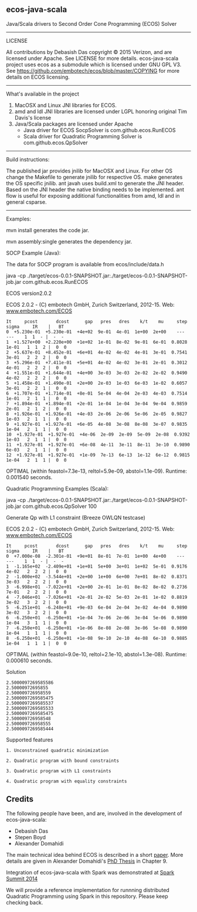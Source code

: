 ecos-java-scala
----

Java/Scala drivers to Second Order Cone Programming (ECOS) Solver

----
LICENSE

All contributions by Debasish Das copyright © 2015 Verizon, and are licensed under Apache. See 
LICENSE for more details. ecos-java-scala project uses ecos as a submodule which is licensed
under GNU GPL V3. See https://github.com/embotech/ecos/blob/master/COPYING for more details on
ECOS licensing.

----
What's available in the project

1. MacOSX and Linux JNI libraries for ECOS.
2. amd and ldl JNI libraries are licensed under LGPL honoring original Tim Davis's license
3. Java/Scala packages are licensed under Apache
   + Java driver for ECOS SocpSolver is com.github.ecos.RunECOS
   + Scala driver for Quadratic Programming Solver is com.github.ecos.QpSolver

----
Build instructions: 

The published jar provides jnilib for MacOSX and Linux. For other OS change the
Makefile to generate jnilib for respective OS. make generates the OS specific
jnilib. ant javah uses build.xml to generate the JNI header. Based on the JNI header 
the native binding needs to be implemented. ant flow is useful for exposing additional
functionalities from amd, ldl and in general csparse.

----
Examples:

mvn install generates the code jar.

mvn assembly:single generates the dependency jar.

SOCP Example (Java):

The data for SOCP program is available from ecos/include/data.h

java -cp ./target/ecos-0.0.1-SNAPSHOT.jar:./target/ecos-0.0.1-SNAPSHOT-job.jar com.github.ecos.RunECOS

ECOS version2.0.2

ECOS 2.0.2 - (C) embotech GmbH, Zurich Switzerland, 2012-15. Web: www.embotech.com/ECOS

    It     pcost       dcost      gap   pres   dres    k/t    mu     step   sigma     IR    |   BT
    0  +5.230e-01  +5.230e-01  +4e+02  9e-01  4e-01  1e+00  2e+00    ---    ---    1  1  - |  -  -
    1  +1.527e+00  +2.220e+00  +1e+02  1e-01  8e-02  9e-01  6e-01  0.8028  1e-01   1  1  2 |  0  0
    2  +5.637e-01  +8.452e-01  +6e+01  4e-02  4e-02  4e-01  3e-01  0.7541  3e-01   2  2  2 |  0  0
    3  +5.296e-01  +7.411e-01  +5e+01  4e-02  4e-02  3e-01  2e-01  0.3012  4e-01   2  2  2 |  0  0
    4  +1.551e-01  +1.644e-01  +4e+00  3e-03  3e-03  2e-02  2e-02  0.9490  4e-02   2  2  2 |  0  0
    5  +1.458e-01  +1.490e-01  +2e+00  2e-03  1e-03  6e-03  1e-02  0.6057  3e-01   2  2  1 |  0  0
    6  +1.707e-01  +1.714e-01  +8e-01  5e-04  4e-04  2e-03  4e-03  0.7514  1e-01   2  1  1 |  0  0
    7  +1.894e-01  +1.894e-01  +2e-01  1e-04  1e-04  3e-04  9e-04  0.9859  2e-01   2  1  2 |  0  0
    8  +1.926e-01  +1.926e-01  +4e-03  2e-06  2e-06  5e-06  2e-05  0.9827  1e-03   2  1  1 |  0  0
    9  +1.927e-01  +1.927e-01  +6e-05  4e-08  3e-08  8e-08  3e-07  0.9835  1e-04   2  1  1 |  0  0
    10  +1.927e-01  +1.927e-01  +4e-06  2e-09  2e-09  5e-09  2e-08  0.9392  1e-03   2  1  1 |  0  0
    11  +1.927e-01  +1.927e-01  +6e-08  4e-11  3e-11  8e-11  3e-10  0.9890  6e-03   2  1  1 |  0  0
    12  +1.927e-01  +1.927e-01  +1e-09  7e-13  6e-13  1e-12  6e-12  0.9815  1e-04   2  1  1 |  0  0

OPTIMAL (within feastol=7.3e-13, reltol=5.9e-09, abstol=1.1e-09).
Runtime: 0.001540 seconds.

Quadratic Programming Examples (Scala):

java -cp ./target/ecos-0.0.1-SNAPSHOT.jar:./target/ecos-0.0.1-SNAPSHOT-job.jar com.github.ecos.QpSolver 100

Generate Qp with L1 constraint (Breeze OWLQN testcase)

ECOS 2.0.2 - (C) embotech GmbH, Zurich Switzerland, 2012-15. Web: www.embotech.com/ECOS

    It     pcost       dcost      gap   pres   dres    k/t    mu     step   sigma     IR    |   BT
    0  +7.000e-08  -2.301e-01  +9e+01  8e-01  7e-01  1e+00  4e+00    ---    ---    1  1  - |  -  -
    1  -1.165e+02  -2.409e+01  +1e+01  5e+00  3e+01  1e+02  5e-01  0.9176  4e-02   2  2  2 |  0  0
    2  -1.000e+02  -3.544e+01  +2e+00  1e+00  6e+00  7e+01  8e-02  0.8371  3e-03   2  2  2 |  0  0
    3  -6.998e+01  -7.022e+01  +2e+00  2e-01  1e-01  8e-02  8e-02  0.2736  7e-01   2  2  2 |  0  0
    4  -7.046e+01  -7.026e+01  +2e-01  2e-02  5e-03  2e-01  1e-02  0.8819  3e-02   3  2  2 |  0  0
    5  -6.251e+01  -6.248e+01  +9e-03  6e-04  2e-04  3e-02  4e-04  0.9890  3e-02   3  2  2 |  0  0
    6  -6.250e+01  -6.250e+01  +1e-04  7e-06  2e-06  3e-04  5e-06  0.9890  1e-04   3  1  1 |  0  0
    7  -6.250e+01  -6.250e+01  +1e-06  8e-08  2e-08  3e-06  5e-08  0.9890  1e-04   1  1  1 |  0  0
    8  -6.250e+01  -6.250e+01  +1e-08  9e-10  2e-10  4e-08  6e-10  0.9885  1e-04   1  1  1 |  0  0

OPTIMAL (within feastol=9.0e-10, reltol=2.1e-10, abstol=1.3e-08).
Runtime: 0.000610 seconds.

Solution

    2.5000097269585586
    2.50000972695855
    2.500009726958559
    2.5000097269585475
    2.5000097269585537
    2.5000097269585533
    2.5000097269585475
    2.500009726958548
    2.500009726958555
    2.5000097269585444

Supported features

    1. Unconstrained quadratic minimization
    
    2. Quadratic program with bound constraints
    
    3. Quadratic program with L1 constraints
    
    4. Quadratic program with equality constraints

Credits
----

The following people have been, and are, involved in the development of ecos-java-scala:

+ Debasish Das
+ Stepen Boyd
+ Alexander Domahidi

The main technical idea behind ECOS is described in a short [paper](http://www.stanford.edu/~boyd/papers/ecos.html). 
More details are given in Alexander Domahidi's [PhD Thesis](http://e-collection.library.ethz.ch/view/eth:7611?q=domahidi) in Chapter 9.

Integration of ecos-java-scala with Spark was demonstrated at [Spark Summit 2014](https://spark-summit.org/wp-content/uploads/2014/07/Quadratic-Programming-Solver-for-Non-negative-Matrix-Factorization-with-Spark-Debasish-Das.pdf)

We will provide a reference implementation for runnning distributed Quadratic Programming using Spark in this repository. Please keep checking back.
